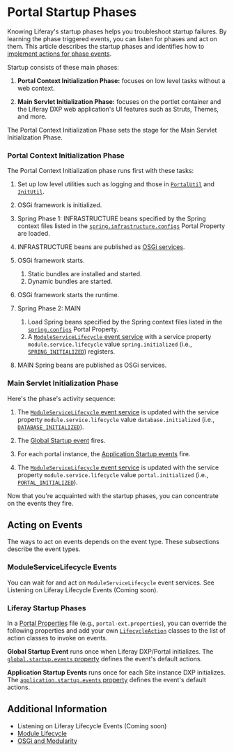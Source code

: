 # Portal Startup Phases

Knowing Liferay's startup phases helps you troubleshoot startup failures. By learning the phase triggered events, you can listen for phases and act on them. This article describes the startup phases and identifies how to [implement actions for phase events](#acting-on-events).

Startup consists of these main phases:

1. **Portal Context Initialization Phase:** focuses on low level tasks without a web context.

1. **Main Servlet Initialization Phase:** focuses on the portlet container and the Liferay DXP web application's UI features such as Struts, Themes, and more.

The Portal Context Initialization Phase sets the stage for the Main Servlet Initialization Phase.

### Portal Context Initialization Phase

The Portal Context Initialization phase runs first with these tasks:

1. Set up low level utilities such as logging and those in [`PortalUtil`](https://learn.liferay.com/reference/latest/en/dxp/javadocs/portal-impl/com/liferay/portal/util/InitUtil.html) and [`InitUtil`](https://learn.liferay.com/reference/latest/en/dxp/javadocs/portal-impl/com/liferay/portal/util/InitUtil.html).

1. OSGi framework is initialized.

1. Spring Phase 1: INFRASTRUCTURE beans specified by the Spring context files listed in the [`spring.infrastructure.configs`](https://learn.liferay.com/reference/latest/en/dxp/propertiesdoc/portal.properties.html#Spring) Portal Property are loaded. 


1. INFRASTRUCTURE beans are published as [OSGi services](./osgi-and-modularity.md).

1. OSGi framework starts.

    1. Static bundles are installed and started.
    1. Dynamic bundles are started.

1. OSGi framework starts the runtime.

1. Spring Phase 2: MAIN

    1. Load Spring beans specified by the Spring context files listed in the [`spring.configs`](https://learn.liferay.com/reference/latest/en/dxp/propertiesdoc/portal.properties.html#Spring) Portal Property.
    1. A [`ModuleServiceLifecycle` event service](#moduleservicelifecycle-events) with a service property `module.service.lifecycle` value `spring.initialized` (i.e., [`SPRING_INITIALIZED`](https://learn.liferay.com/reference/latest/en/dxp/javadocs/portal-kernel/constant-values.html#com.liferay.portal.kernel.module.framework.ModuleServiceLifecycle.SPRING_INITIALIZED)) registers.

1. MAIN Spring beans are published as OSGi services.

### Main Servlet Initialization Phase

Here's the phase's activity sequence:

1. The [`ModuleServiceLifecycle` event service](#moduleservicelifecycle-events) is updated with the service property `module.service.lifecycle` value `database.initialized` (i.e., [`DATABASE_INITIALIZED`](https://learn.liferay.com/reference/latest/en/dxp/javadocs/portal-kernel/constant-values.html#com.liferay.portal.kernel.module.framework.ModuleServiceLifecycle.DATABASE_INITIALIZED)).

1. The [Global Startup event](#portal-startup-events) fires.

1. For each portal instance, the [Application Startup events](#portal-startup-events) fire.

1. The [`ModuleServiceLifecycle` event service](#moduleservicelifecycle-events) is updated with the service property `module.service.lifecycle` value `portal.initialized` (i.e., [`PORTAL_INITIALIZED`](https://learn.liferay.com/reference/latest/en/dxp/javadocs/portal-kernel/constant-values.html#com.liferay.portal.kernel.module.framework.ModuleServiceLifecycle.PORTAL_INITIALIZED)).

Now that you're acquainted with the startup phases, you can concentrate on the events they fire.

## Acting on Events

The ways to act on events depends on the event type. These subsections describe the event types.

### ModuleServiceLifecycle Events

You can wait for and act on `ModuleServiceLifecycle` event services. See Listening on Liferay Lifecycle Events (Coming soon).

### Liferay Startup Phases

In a [Portal Properties](../../installation-and-upgrades/reference/portal-properties.md) file (e.g., `portal-ext.properties`), you can override the following properties and add your own [`LifecycleAction`](https://learn.liferay.com/reference/latest/en/dxp/javadocs/portal-kernel/com/liferay/portal/kernel/events/LifecycleEvent.html) classes to the list of action classes to invoke on events.

**Global Startup Event** runs once when Liferay DXP/Portal initializes. The [`global.startup.events` property](https://learn.liferay.com/reference/latest/en/dxp/propertiesdoc/portal.properties.html#Startup%20Events) defines the event's default actions.

**Application Startup Events** runs once for each Site instance DXP initializes. The [`application.startup.events` property](https://learn.liferay.com/reference/latest/en/dxp/propertiesdoc/portal.properties.html#Startup%20Events) defines the event's default actions.

## Additional Information

* Listening on Liferay Lifecycle Events (Coming soon)
* [Module Lifecycle](./module-lifecycle.md)
* [OSGi and Modularity](./osgi-and-modularity.md)